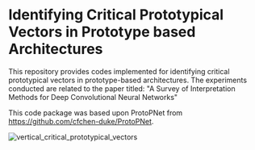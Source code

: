 # Identifying Critical Prototypical Vectors in Prototype based Architectures

This repository provides codes implemented for identifying critical prototypical vectors in prototype-based architectures. The experiments conducted are related to the paper titled: "A Survey of Interpretation Methods for Deep Convolutional Neural Networks"

This code package was based upon ProtoPNet from https://github.com/cfchen-duke/ProtoPNet. 



![vertical_critical_prototypical_vectors](https://github.com/hamedbehzadi/Identifying_CriticalPrototypicalVectors_in_Prototype-basedArchitectures/assets/45251957/4e70b588-a90f-4ed4-baf9-410a9f6f18a8)
